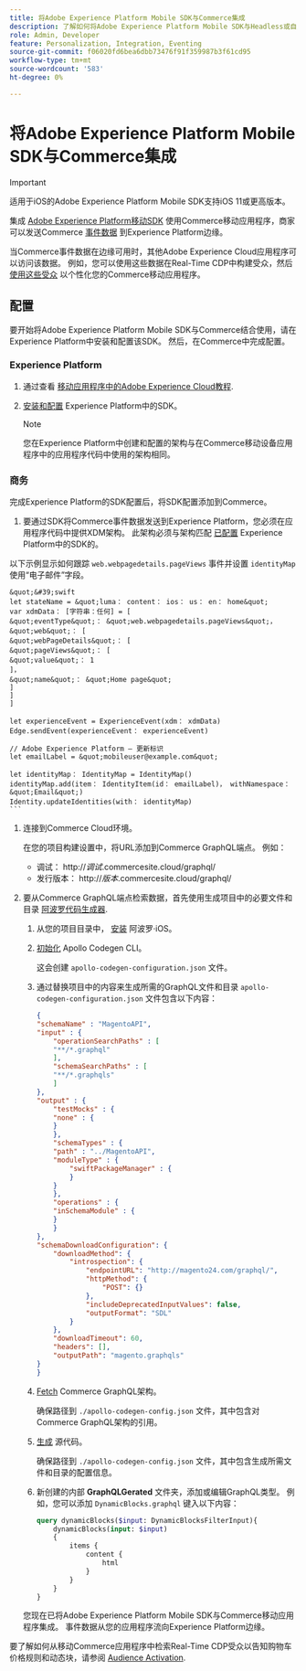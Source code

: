 ```yaml
---
title: 将Adobe Experience Platform Mobile SDK与Commerce集成
description: 了解如何将Adobe Experience Platform Mobile SDK与Headless或自定义Commerce店面结合使用。
role: Admin, Developer
feature: Personalization, Integration, Eventing
source-git-commit: f06020fd6bea6dbb73476f91f359987b3f61cd95
workflow-type: tm+mt
source-wordcount: '583'
ht-degree: 0%

---
```


# 将Adobe Experience Platform Mobile SDK与Commerce集成

>[!IMPORTANT]
>
>适用于iOS的Adobe Experience Platform Mobile SDK支持iOS 11或更高版本。

集成 [Adobe Experience Platform移动SDK](https://developer.adobe.com/client-sdks/documentation/) 使用Commerce移动应用程序，商家可以发送Commerce  [事件数据](events.md) 到Experience Platform边缘。

当Commerce事件数据在边缘可用时，其他Adobe Experience Cloud应用程序可以访问该数据。 例如，您可以使用这些数据在Real-Time CDP中构建受众，然后 [使用这些受众](https://experienceleague.adobe.com/docs/commerce-admin/customers/audience-activation.html) 以个性化您的Commerce移动应用程序。

## 配置

要开始将Adobe Experience Platform Mobile SDK与Commerce结合使用，请在Experience Platform中安装和配置该SDK。 然后，在Commerce中完成配置。

### Experience Platform

1. 通过查看 [移动应用程序中的Adobe Experience Cloud教程](https://experienceleague.adobe.com/docs/platform-learn/implement-mobile-sdk/overview.html).

1. [安装和配置](https://developer.adobe.com/client-sdks/documentation/getting-started/) Experience Platform中的SDK。

   >[!NOTE]
   >
   >您在Experience Platform中创建和配置的架构与在Commerce移动设备应用程序中的应用程序代码中使用的架构相同。

### 商务

完成Experience Platform的SDK配置后，将SDK配置添加到Commerce。

1. 要通过SDK将Commerce事件数据发送到Experience Platform，您必须在应用程序代码中提供XDM架构。 此架构必须与架构匹配 [已配置](https://developer.adobe.com/client-sdks/documentation/getting-started/set-up-schemas-and-datasets/) Experience Platform中的SDK的。

以下示例显示如何跟踪 `web.webpagedetails.pageViews` 事件并设置 `identityMap` 使用“电子邮件”字段。

    &quot;&#39;swift
    let stateName = &quot;luma： content： ios： us： en： home&quot;
    var xdmData： [字符串：任何] = [
    &quot;eventType&quot;： &quot;web.webpagedetails.pageViews&quot;，
    &quot;web&quot;： [
    &quot;webPageDetails&quot;： [
    &quot;pageViews&quot;： [
    &quot;value&quot;： 1
    ]，
    &quot;name&quot;： &quot;Home page&quot;
    ]
    ]
    ]
    
    let experienceEvent = ExperienceEvent(xdm： xdmData)
    Edge.sendEvent(experienceEvent： experienceEvent)
    
    // Adobe Experience Platform — 更新标识
    let emailLabel = &quot;mobileuser@example.com&quot;
    
    let identityMap： IdentityMap = IdentityMap()
    identityMap.add(item： IdentityItem(id： emailLabel)， withNamespace： &quot;Email&quot;)
    Identity.updateIdentities(with： identityMap)
    ```

1. 连接到Commerce Cloud环境。

   在您的项目构建设置中，将URL添加到Commerce GraphQL端点。 例如：

   - 调试： http://_调试_.commercesite.cloud/graphql/
   - 发行版本： http://_版本_.commercesite.cloud/graphql/

1. 要从Commerce GraphQL端点检索数据，首先使用生成项目中的必要文件和目录 [阿波罗代码生成器](https://www.apollographql.com/docs/ios/).

   1. 从您的项目目录中， [安装](https://www.apollographql.com/docs/ios/get-started#1-install-the-apollo-frameworks) 阿波罗·iOS。

   1. [初始化](https://www.apollographql.com/docs/ios/code-generation/codegen-cli/#initialize) Apollo Codegen CLI。

      这会创建 `apollo-codegen-configuration.json` 文件。

   1. 通过替换项目中的内容来生成所需的GraphQL文件和目录 `apollo-codegen-configuration.json` 文件包含以下内容：

      ```json
      {
      "schemaName" : "MagentoAPI",
      "input" : {
          "operationSearchPaths" : [
          "**/*.graphql"
          ],
          "schemaSearchPaths" : [
          "**/*.graphqls"
          ]
      },
      "output" : {
          "testMocks" : {
          "none" : {
          }
          },
          "schemaTypes" : {
          "path" : "../MagentoAPI",
          "moduleType" : {
              "swiftPackageManager" : {
              }
          }
          },
          "operations" : {
          "inSchemaModule" : {
          }
          }
      },
      "schemaDownloadConfiguration": {
          "downloadMethod": {
              "introspection": {
                  "endpointURL": "http://magento24.com/graphql/",
                  "httpMethod": {
                      "POST": {}
                  },
                  "includeDeprecatedInputValues": false,
                  "outputFormat": "SDL"
              }
          },
          "downloadTimeout": 60,
          "headers": [],
          "outputPath": "magento.graphqls"
      }
      }
      ```

   1. [Fetch](https://www.apollographql.com/docs/ios/code-generation/codegen-cli/#fetch-schema) Commerce GraphQL架构。

      确保路径到 `./apollo-codegen-config.json` 文件，其中包含对Commerce GraphQL架构的引用。

   1. [生成](https://www.apollographql.com/docs/ios/code-generation/codegen-cli/#generate) 源代码。

      确保路径到 `./apollo-codegen-config.json` 文件，其中包含生成所需文件和目录的配置信息。

   1. 新创建的内部 **GraphQLGerated** 文件夹，添加或编辑GraphQL类型。 例如，您可以添加 `DynamicBlocks.graphql` 键入以下内容：

      ```graphql
      query dynamicBlocks($input: DynamicBlocksFilterInput){
          dynamicBlocks(input: $input)
          {
              items {
                  content {
                      html
                  }
              }
          }
      }
      ```

   您现在已将Adobe Experience Platform Mobile SDK与Commerce移动应用程序集成。 事件数据从您的应用程序流向Experience Platform边缘。

要了解如何从移动Commerce应用程序中检索Real-Time CDP受众以告知购物车价格规则和动态块，请参阅 [Audience Activation](https://experienceleague.adobe.com/docs/commerce-admin/customers/audience-activation.html).

